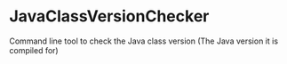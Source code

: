 # JavaClassVersionChecker
Command line tool to check the Java class version (The Java version it is compiled for)
